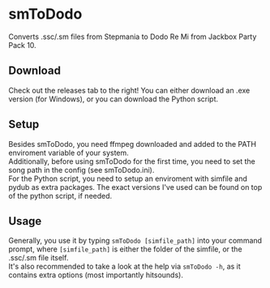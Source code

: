 # smToDodo
Converts .ssc/.sm files from Stepmania to Dodo Re Mi from Jackbox Party Pack 10.

## Download
Check out the releases tab to the right! You can either download an .exe version (for Windows), or you can download the Python script.

## Setup
Besides smToDodo, you need ffmpeg downloaded and added to the PATH enviroment variable of your system. <br>
Additionally, before using smToDodo for the first time, you need to set the song path in the config (see smToDodo.ini). <br>
For the Python script, you need to setup an enviroment with simfile and pydub as extra packages. The exact versions I've used can be found on top of the python script, if needed.

## Usage
Generally, you use it by typing `smToDodo [simfile_path]` into your command prompt, where `[simfile_path]` is either the folder of the simfile, or the .ssc/.sm file itself. <br>
It's also recommended to take a look at the help via `smToDodo -h`, as it contains extra options (most importantly hitsounds).
